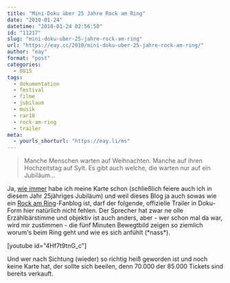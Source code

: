 ```yaml
---
title: "Mini-Doku über 25 Jahre Rock am Ring"
date: "2010-01-24"
datetime: "2010-01-24 02:56:50"
id: "11217"
slug: "mini-doku-uber-25-jahre-rock-am-ring"
url: "https://eay.cc/2010/mini-doku-uber-25-jahre-rock-am-ring/"
author: "eay"
format: "post"
categories:
  - 0815
tags:
  - dokumentation
  - festival
  - filme
  - jubilaum
  - musik
  - rar10
  - rock-am-ring
  - trailer
meta:
  - yourls_shorturl: "https://eay.li/ms"
---
```


> Manche Menschen warten auf Weihnachten. Manche auf ihren Hochzeitstag auf Sylt. Es gibt auch welche, die warten nur auf ein Jubiläum...

Ja, [wie immer](//eay.cc/2009/rar-09/) habe ich meine Karte schon (schließlich feiere auch ich in diesem Jahr 25jähriges Jubiläum) und weil dieses Blog ja auch sowas wie ein [Rock am Ring](//eay.cc/tag/rock-am-ring/)\-Fanblog ist, darf der folgende, offizielle Trailer in Doku-Form hier natürlich nicht fehlen. Der Sprecher hat zwar ne olle Erzählbärstimme und objektiv ist auch anders, aber - wer schon mal da war, wird mir zustimmen - die fünf Minuten Bewegtbild zeigen so ziemlich worum's beim Ring geht und wie es sich anfühlt (\*nass\*).

\[youtube id="4Hf7t9tnG\_c"\]

Und wer nach Sichtung (wieder) so richtig heiß geworden ist und noch keine Karte hat, der sollte sich beeilen, denn 70.000 der 85.000 Tickets sind bereits verkauft.
